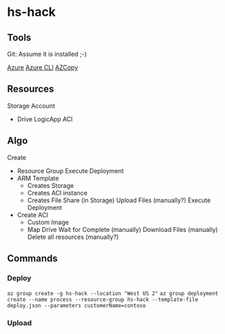 # hs-hack
## Tools
Git: Assume it is installed ;-)

[Azure](https://portal.azure.com)
[Azure CLI](https://docs.microsoft.com/en-us/cli/azure/install-azure-cli?view=azure-cli-latest)
[AZCopy](https://docs.microsoft.com/en-us/azure/storage/common/storage-use-azcopy-linux)

## Resources
Storage Account
- Drive
LogicApp
ACI

## Algo
Create
- Resource Group
Execute Deployment
- ARM Template
    - Creates Storage
    - Creates ACI instance
    - Creates File Share (in Storage)
Upload Files (manually?)
Execute Deployment
- Create ACI
    - Custom Image
    - Map Drive
Wait for Complete (manually)
Download Files (manually)
Delete all resources (manually?)

## Commands
### Deploy
``
az group create -g hs-hack --location "West US 2"
``
``
az group deployment create --name process --resource-group hs-hack --template-file deploy.json --parameters customerName=contoso
``
### Upload